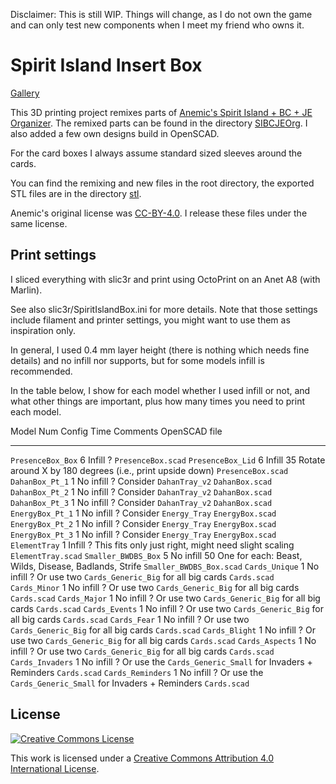 Disclaimer: This is still WIP. Things will change, as I do not own the game and can only test new components when I meet my friend who owns it.


# Spirit Island Insert Box

[Gallery](gallery)

This 3D printing project remixes parts of [Anemic's Spirit Island + BC + JE Organizer](https://www.thingiverse.com/thing:4269765).
The remixed parts can be found in the directory [SIBCJEOrg](SIBCJEOrg).
I also added a few own designs build in OpenSCAD.

For the card boxes I always assume standard sized sleeves around the cards.

You can find the remixing and new files in the root directory, the exported STL files are in the directory [stl](stl).

Anemic's original license was [CC-BY-4.0](https://creativecommons.org/licenses/by/4.0/).
I release these files under the same license.


## Print settings

I sliced everything with slic3r and print using OctoPrint on an Anet A8 (with Marlin).

See also slic3r/SpiritIslandBox.ini for more details.
Note that those settings include filament and printer settings, you might want to use them as inspiration only.

In general, I used 0.4 mm layer height (there is nothing which needs fine details) and no infill nor supports, but for some models infill is recommended.

In the table below, I show for each model whether I used infill or not, and
what other things are important, plus how many times you need to print each model.


Model                Num Config    Time Comments                                                        OpenSCAD file
-------------------- --- --------- ---- --------------------------------------------------------------- -----------------------
`PresenceBox_Box`      6 Infill       ?                                                                 `PresenceBox.scad`
`PresenceBox_Lid`      6 Infill      35 Rotate around X by 180 degrees (i.e., print upside down)        `PresenceBox.scad`
`DahanBox_Pt_1`        1 No infill    ? Consider `DahanTray_v2`                                         `DahanBox.scad`
`DahanBox_Pt_2`        1 No infill    ? Consider `DahanTray_v2`                                         `DahanBox.scad`
`DahanBox_Pt_3`        1 No infill    ? Consider `DahanTray_v2`                                         `DahanBox.scad`
`EnergyBox_Pt_1`       1 No infill    ? Consider `Energy_Tray`                                          `EnergyBox.scad`
`EnergyBox_Pt_2`       1 No infill    ? Consider `Energy_Tray`                                          `EnergyBox.scad`
`EnergyBox_Pt_3`       1 No infill    ? Consider `Energy_Tray`                                          `EnergyBox.scad`
`ElementTray`          1 Infill       ? This fits only just right, might need slight scaling            `ElementTray.scad`
`Smaller_BWDBS_Box`    5 No infill   50 One for each: Beast, Wilds, Disease, Badlands, Strife           `Smaller_BWDBS_Box.scad`
`Cards_Unique`         1 No infill    ? Or use two `Cards_Generic_Big` for all big cards                `Cards.scad`
`Cards_Minor`          1 No infill    ? Or use two `Cards_Generic_Big` for all big cards                `Cards.scad`
`Cards_Major`          1 No infill    ? Or use two `Cards_Generic_Big` for all big cards                `Cards.scad`
`Cards_Events`         1 No infill    ? Or use two `Cards_Generic_Big` for all big cards                `Cards.scad`
`Cards_Fear`           1 No infill    ? Or use two `Cards_Generic_Big` for all big cards                `Cards.scad`
`Cards_Blight`         1 No infill    ? Or use two `Cards_Generic_Big` for all big cards                `Cards.scad`
`Cards_Aspects`        1 No infill    ? Or use two `Cards_Generic_Big` for all big cards                `Cards.scad`
`Cards_Invaders`       1 No infill    ? Or use the `Cards_Generic_Small` for Invaders + Reminders       `Cards.scad`
`Cards_Reminders`      1 No infill    ? Or use the `Cards_Generic_Small` for Invaders + Reminders       `Cards.scad`


## License

<a rel="license" href="http://creativecommons.org/licenses/by/4.0/"><img alt="Creative Commons License" style="border-width:0" src="https://i.creativecommons.org/l/by/4.0/80x15.png" /></a>

This work is licensed under a <a rel="license" href="http://creativecommons.org/licenses/by/4.0/">Creative Commons Attribution 4.0 International License</a>.
